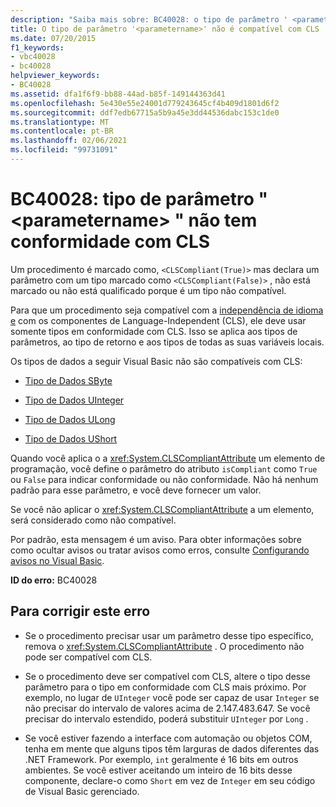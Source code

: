 ```yaml
---
description: "Saiba mais sobre: BC40028: o tipo de parâmetro ' <parametername> ' não tem conformidade com CLS"
title: O tipo de parâmetro '<parametername>' não é compatível com CLS
ms.date: 07/20/2015
f1_keywords:
- vbc40028
- bc40028
helpviewer_keywords:
- BC40028
ms.assetid: dfa1f6f9-bb88-44ad-b85f-149144363d41
ms.openlocfilehash: 5e430e55e24001d779243645cf4b409d1801d6f2
ms.sourcegitcommit: ddf7edb67715a5b9a45e3dd44536dabc153c1de0
ms.translationtype: MT
ms.contentlocale: pt-BR
ms.lasthandoff: 02/06/2021
ms.locfileid: "99731091"
---
```

# <a name="bc40028-type-of-parameter-parametername-is-not-cls-compliant"></a>BC40028: tipo de parâmetro " \<parametername> " não tem conformidade com CLS

Um procedimento é marcado como, `<CLSCompliant(True)>` mas declara um parâmetro com um tipo marcado como `<CLSCompliant(False)>` , não está marcado ou não está qualificado porque é um tipo não compatível.

 Para que um procedimento seja compatível com a [independência de idioma e](../../../standard/language-independence-and-language-independent-components.md) com os componentes de Language-Independent (CLS), ele deve usar somente tipos em conformidade com CLS. Isso se aplica aos tipos de parâmetros, ao tipo de retorno e aos tipos de todas as suas variáveis locais.

 Os tipos de dados a seguir Visual Basic não são compatíveis com CLS:

- [Tipo de Dados SByte](../data-types/sbyte-data-type.md)

- [Tipo de Dados UInteger](../data-types/uinteger-data-type.md)

- [Tipo de Dados ULong](../data-types/ulong-data-type.md)

- [Tipo de Dados UShort](../data-types/ushort-data-type.md)

 Quando você aplica o a <xref:System.CLSCompliantAttribute> um elemento de programação, você define o parâmetro do atributo `isCompliant` como `True` ou `False` para indicar conformidade ou não conformidade. Não há nenhum padrão para esse parâmetro, e você deve fornecer um valor.

 Se você não aplicar o <xref:System.CLSCompliantAttribute> a um elemento, será considerado como não compatível.

 Por padrão, esta mensagem é um aviso. Para obter informações sobre como ocultar avisos ou tratar avisos como erros, consulte [Configurando avisos no Visual Basic](/visualstudio/ide/configuring-warnings-in-visual-basic).

 **ID do erro:** BC40028

## <a name="to-correct-this-error"></a>Para corrigir este erro

- Se o procedimento precisar usar um parâmetro desse tipo específico, remova o <xref:System.CLSCompliantAttribute> . O procedimento não pode ser compatível com CLS.

- Se o procedimento deve ser compatível com CLS, altere o tipo desse parâmetro para o tipo em conformidade com CLS mais próximo. Por exemplo, no lugar de `UInteger` você pode ser capaz de usar `Integer` se não precisar do intervalo de valores acima de 2.147.483.647. Se você precisar do intervalo estendido, poderá substituir `UInteger` por `Long` .

- Se você estiver fazendo a interface com automação ou objetos COM, tenha em mente que alguns tipos têm larguras de dados diferentes das .NET Framework. Por exemplo, `int` geralmente é 16 bits em outros ambientes. Se você estiver aceitando um inteiro de 16 bits desse componente, declare-o como `Short` em vez de `Integer` em seu código de Visual Basic gerenciado.
